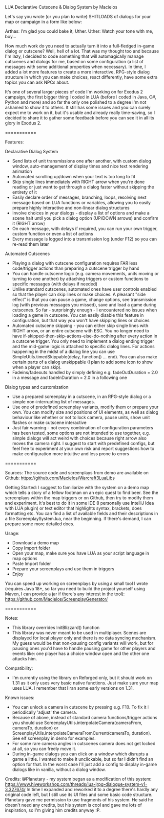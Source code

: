 LUA Declarative Cutscene & Dialog System
by Macielos

Let's say you wrote (or you plan to write) SHITLOADS of dialogs for your map or campaign in a form like below:

Arthas: I'm glad you could bake it, Uther.
Uther: Watch your tone with me, boy...

How much work do you need to actually turn it into a full-fledged in-game dialog or cutscene? Well, hell of a lot. That was my thought too and because I'm lazy, I decided to code something that will automagically manage cutscenes and dialogs for me, based on some configuration (a list of messages with some additional properties when necessary). In time, I added a lot more features to create a more interactive, RPG-style dialog structure in which you can make choices, react differently, have some extra topics you can ask NPCs about.

It's one of several larger pieces of code I'm working on for Exodus 2 campaign, the first bigger thing I coded in LUA (before I coded in Java, C#, Python and more) and so far the only one polished to a degree I'm not ashamed to show it to others. It still has some issues and you can surely expect me to work on it, but it's usable and already really time-saving, so I decided to share it to gather some feedback before you can see it in all its glory in Exodus 2.

===========

Features:

Declarative Dialog System
- Send lists of unit transmissions one after another, with custom dialog window, auto-management of display times and nice text rendering animation
- Automated scrolling up/down when your text is too long to fit
- Skip single lines immediately with RIGHT arrow when you're done reading or just want to get through a dialog faster without skipping the entirety of it
- Easily declare order of messages, branching, loops, resolving next message based on LUA functions or variables, allowing you to easily prepare highly interactive and non-linear dialog structures
- Involve choices in your dialogs - display a list of options and make a scene halt until you pick a dialog option (UP/DOWN arrows) and confirm it (RIGHT arrow)
- On each message, with delays if required, you can run your own trigger, custom function or even a list of actions
- Every message is logged into a transmission log (under F12) so you can re-read them later

Automated Cutscenes
- Playing a dialog with cutscene configuration requires FAR less code/trigger actions than preparing a cutscene trigger by hand
- You can handle cutscene logic (e.g. camera movements, units moving or turning to one another) by attaching triggers or custom functions to specific messages (with delays if needed)
- Unlike standard cutscenes, automated ones have user controls enabled so that the player can skip lines or make choices. A pleasant "side effect" is that you can pause a game, change options, see transmission log (with previous messages you missed), save and load a game during cutscenes. So far - surprisingly enough - I encountered no issues when loading a game in cutscene. You can easily disable this feature in configuration, but that way you won't have skipping lines or choices
- Automated cutscene skipping - you can either skip single lines with RIGHT arrow, or an entire cutscene with ESC. You no longer need to have if-skipped-then-skip-actions-else-do-nothing after every action in a cutscene trigger. You only need to implement a dialog ending trigger and the mid-game logic is attached to specific dialog lines. For actions happening in the midst of a dialog line you can use SimpleUtils.timedSkippable(delay, function() ... end). You can also make certain parts of a dialog unskippable (I plan to add some icon to show when a player can skip).
- Fadeins/fadeouts handled by simply defining e.g. fadeOutDuration = 2.0 in a message and fadeInDuration = 2.0 in a following one

Dialog types and customization
- Use a prepared screenplay in a cutscene, in an RPG-style dialog or a simple non-interrupting list of messages.
- Use one of predefined screenplay variants, modify them or prepare your own. You can modify size and positions of UI elements, as well as dialog behaviour like whether or not to lock camera, pause units, show unit flashes or make cutscene interactive
- Just fair warning - not every combination of configuration parameters has been tested, some options are not intended to use together, e.g. simple dialogs will act weird with choices because right arrow also moves the camera right. I suggest to start with predefined configs, but feel free to experiment at your own risk and report suggestions how to make configuration more intuitive and less prone to errors

===========

Sources:
The source code and screenplays from demo are available on Github:
https://github.com/Macielos/Warcraft3LuaLibs

Getting Started:
I suggest to familiarize with the system on a demo map which tells a story of a fellow footman on an epic quest to find
beer. See the screenplays within the map triggers or on Github, then try to modify them and experiment. It's best to do
it in some IDE (I personally use IntelliJ Idea with LUA plugin) or text editor that highlights syntax, brackets,
does formatting etc. You can find a list of available fields and their descriptions in a file ScreenplaySystem.lua,
near the beginning. If there's demand, I can prepare some more detailed docs.

​Usage:
- Download a demo map
- Copy Import folder
- Open your map, make sure you have LUA as your script language in map options
- Paste Import folder
- Prepare your screenplays and use them in triggers
- Enjoy

You can speed up working on screenplays by using a small tool I wrote (requires Java 18+, so far you need to build the
project yourself using Maven, I can provide a jar if there's any interest in the tool):
https://github.com/Macielos/ScreenplayGenerator/

===========

Notes:
- This library overrides InitBlizzard() function
- This library was never meant to be used in multiplayer. Scenes are displayed for local player only and there is no data syncing mechanism. My guess would be that non-pausing config variants will work, but for pausing ones you'd have to handle pausing game for other players and events like: one player has a choice window open and the other one attacks him.

Compatibility:
- I'm currently using the library on Reforged only, but it should work on 1.31 as it only uses very basic native functions. Just make sure your map uses LUA. I remember that I ran some early versions on 1.31.

Known issues:
- You can unlock a camera in cutscene by pressing e.g. F10. To fix it I periodically 'adjust' the camera.
- Because of above, instead of standard camera functions/trigger actions you should use ScreenplayUtils.interpolateCamera(cameraFrom, cameraTo, duration) or ScreenplayUtils.interpolateCameraFromCurrent(cameraTo, duration). See elf screenplay in demo for examples.
- For some rare camera angles in cutscenes camera does not get locked at all, so you can freely move it.
- During in-game dialogs you can click on a window which disrupts a game a little. I wanted to make it unclickable, but so far I didn't find an option for that. In the worst case I'll just add a config to display in-game dialogs like in vanilla, without a dialog window.

Credits:
@Planetary - my system began as a modification of this system:
https://www.hiveworkshop.com/threads/lua-jrpg-dialogue-system-v1-3.327674/
In time I expanded and reworked it to a degree there's hardly any original code left, but I still use its UI files and some basic code structure. Planetary gave me permission to use fragments of his system. He said he doesn't need any credits, but his system is cool and gave me lots of inspiration, so I'm giving him credits anyway :P. 

